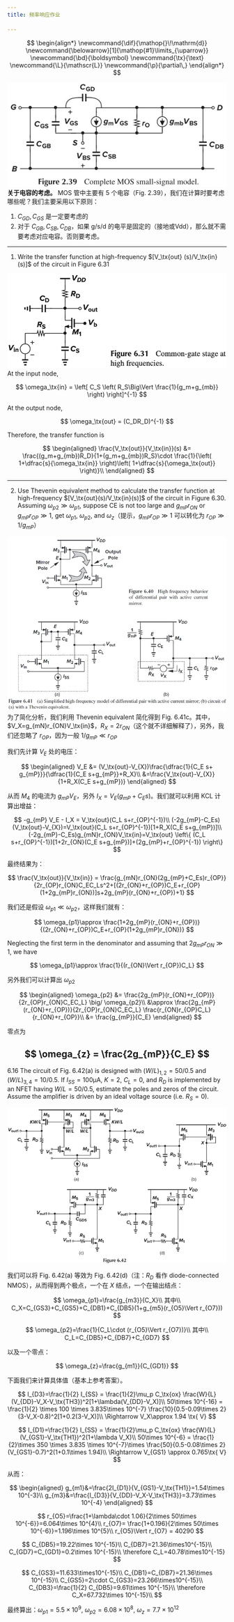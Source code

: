 ```yaml
---
title: 频率响应作业

---
```


<!--more-->

$$
\begin{align*}
\newcommand{\dif}{\mathop{}\!\mathrm{d}}
\newcommand{\belowarrow}[1]{\mathop{#1}\limits_{\uparrow}}
\newcommand{\bd}{\boldsymbol}
\newcommand{\tx}{\text}
\newcommand{\L}{\mathscr{L}}
\newcommand{\p}{\partial\,}
\end{align*}
$$

![Figure 2.39 Complete MOS small-signal model](images/Figure%202.39%20Complete%20MOS%20small-signal%20model.jpg)
**关于电容的考虑。** MOS 管中主要有 5 个电容（Fig. 2.39），我们在计算时要考虑哪些呢？我们主要采用以下原则：

1. $C_{GD},C_{GS}$ 是一定要考虑的
2. 对于 $C_{GB},C_{SB},C_{DB}$，如果 g/s/d 的电平是固定的（接地或Vdd），那么就不需要考虑对应电容。否则要考虑。


---

1. Write the transfer function at high-frequency $[V_\tx{out} (s)/V_\tx{in}(s)]$ of the circuit in Figure 6.31

![](images/Figure%206.31%20Common-gate%20stage%20at%20high%20frequencies.png)
At the input node,

$$
\omega_\tx{in} = \left[ C_S \left( R_S\Big\Vert \frac{1}{g_m+g_{mb}} \right) \right]^{-1}
$$

At the output node,

$$
\omega_\tx{out} = (C_DR_D)^{-1}
$$

Therefore, the transfer function is

$$
\begin{aligned}
  \frac{V_\tx{out}}{V_\tx{in}}(s) &= \frac{(g_m+g_{mb})R_D}{1+(g_m+g_{mb})R_S}\cdot \frac{1}{\left( 1+\dfrac{s}{\omega_\tx{in}} \right)\left( 1+\dfrac{s}{\omega_\tx{out}} \right)}\\
\end{aligned}
$$

---

2. Use Thevenin equivalent method to calculate the transfer function at high-frequency $[V_\tx{out}(s)/V_\tx{in}(s)]$ of the circuit in Figure 6.30. Assuming $\omega_{p2}\gg\omega_{p1}$, suppose CE is not too large and $g_{mP}r_{ON}$ or $g_{mP}r_{OP} \gg 1$, get $\omega_{p1}$, $\omega_{p2}$, and $\omega_{z}$（提示，$g_{mP}r_{OP} \gg 1$ 可以转化为 $r_{OP}\gg 1/g_{mP}$）

![Figure 6.41(a) Simplified high-frequency model of differential pair with active current mirror; (b) circuit of(a) with a Thevenin equivalent](images/Figure%206.41(a)%20Simplified%20high-frequency%20model%20of%20differential%20pair%20with%20active%20current%20mirror;%20(b)%20circuit%20of(a)%20with%20a%20Thevenin%20equivalent.jpg)
为了简化分析，我们利用 Thevenin equivalent 简化得到 Fig. 6.41c。其中，$V_X=g_{mN}r_{ON}V_\tx{in}$，$R_X=2r_{ON}$（这个就不详细解释了），另外，我们还忽略了 $r_{OP}$，因为一般 $1/g_{mP}\ll r_{OP}$

我们先计算 $V_E$ 处的电压：

$$
\begin{aligned}
  V_E &= (V_\tx{out}-V_{X})\frac{\dfrac{1}{C_E s+ g_{mP}}}{\dfrac{1}{C_E s+g_{mP}}+R_X}\\
  &=\frac{V_\tx{out}-V_{X}}{1+R_X(C_E s+g_{mP})}
\end{aligned}
$$

从而 $M_4$ 的电流为 $g_{mP}V_E$，另外 $I_X=V_E(g_{mP}+C_Es)$。我们就可以利用 KCL 计算出增益：

$$
-g_{mP} V_E - I_X = V_\tx{out}(C_L s+r_{OP}^{-1})\\
(-2g_{mP}-C_Es)(V_\tx{out}-V_{X})=V_\tx{out}(C_L s+r_{OP}^{-1})[1+R_X(C_E s+g_{mP})]\\
(-2g_{mP}-C_Es)g_{mN}r_{ON}V_\tx{in}=V_\tx{out} \left\{ (C_L s+r_{OP}^{-1})[1+2r_{ON}(C_E s+g_{mP})]+(2g_{mP}+r_{OP}^{-1}) \right\}
$$

最终结果为：

$$
\frac{V_\tx{out}}{V_\tx{in}} = \frac{g_{mN}r_{ON}(2g_{mP}+C_Es)r_{OP}}{2r_{OP}r_{ON}C_EC_Ls^2+[(2r_{ON}+r_{OP})C_E+r_{OP}(1+2g_{mP}r_{ON})]s+2g_{mP}(r_{ON}+r_{OP})+1}
$$

我们还是假设 $\omega_{p1}\ll\omega_{p2}$，这样我们就有：

$$
\omega_{p1}\approx \frac{1+2g_{mP}(r_{ON}+r_{OP})}{(2r_{ON}+r_{OP})C_E+r_{OP}(1+2g_{mP}r_{ON})}
$$

Neglecting the first term in the denominator and assuming that $2g_{mP}r_{ON}\gg 1$, we have

$$
\omega_{p1}\approx \frac{1}{(r_{ON}\Vert r_{OP})C_L}
$$

另外我们可以计算出 $\omega_{p2}$

$$
\begin{aligned}
  \omega_{p2} &= \frac{2g_{mP}(r_{ON}+r_{OP})}{2r_{OP}r_{ON}C_EC_L} \big/ \omega_{p2}\\
  &\approx \frac{2g_{mP}(r_{ON}+r_{OP})}{2r_{OP}r_{ON}C_EC_L} \frac{r_{ON}r_{OP}C_L}{r_{ON}+r_{OP}}\\
  &= \frac{g_{mP}}{C_E}
\end{aligned}
$$

零点为

$$
\omega_{z} = \frac{2g_{mP}}{C_E}
$$
---

6.16 The circuit of Fig. 6.42(a) is designed with $(W/L)_{1,2}=50/0.5$ and $(W/L)_{3,4}=10/0.5$. If $I_{SS}=100$μA, $K=2$, $C_L=0$, and $R_D$ is implemented by an NFET having $W/L=50/0.5$, estimate the poles and zeros of the circuit. Assume the amplifier is driven by an ideal voltage source (i.e. $R_S=0$).

![Figure 6.42](images/Figure%206.42.jpg)
<!-- 我们将传输函数看作两部分，$\dfrac{V_X}{V_\tx{in}}(s)$, $\dfrac{V_\tx{out}}{V_X}(s)$ -->

我们可以将 Fig. 6.42(a) 等效为 Fig. 6.42(d)（注：$R_D$ 看作 diode-connected NMOS），从而得到两个极点，一个在 $X$ 结点，一个在输出结点：

$$
\omega_{p1}=\frac{g_{m3}}{C_X}\\
其中\\
C_X=C_{GS3}+C_{GS5}+C_{DB1}+C_{DB5}(1+g_{m5}(r_{O5}\Vert r_{O7}))
$$

$$
\omega_{p2}=\frac{1}{C_L\cdot (r_{O5}\Vert r_{O7})}\\
其中\\
C_L=C_{DB5}+C_{DB7}+C_{GD7}
$$

以及一个零点：

$$
\omega_{z}=\frac{g_{m1}}{C_{GD1}}
$$

下面我们来计算具体值（基本上参考答案）。

$$
I_{D3}=\frac{1}{2} I_{SS} = \frac{1}{2}\mu_p C_\tx{ox} \frac{W}{L}(V_{DD}-V_X-V_\tx{TH3})^2[1+\lambda(V_{DD}-V_X)]\\
50\times 10^{-16} = \frac{1}{2} \times 100 \times 3.835\times 10^{-7} \frac{10}{0.5-0.09\times 2}(3-V_X-0.8)^2[1+0.2(3-V_X)]\\
\Rightarrow V_X\approx 1.94 \tx{ V}
$$

$$
I_{D1}=\frac{1}{2} I_{SS} = \frac{1}{2}\mu_p C_\tx{ox} \frac{W}{L}(V_{GS1}-V_\tx{TH1})^2(1+\lambda V_X)\\
50\times 10^{-6} = \frac{1}{2}\times 350 \times 3.835 \times 10^{-7}\times \frac{50}{0.5-0.08\times 2} (V_{GS1}-0.7)^2(1+0.1\times 1.94)\\
\Rightarrow V_{GS1} \approx 0.765\tx{ V}
$$

从而：

$$
\begin{aligned}
  g_{m1}&=\frac{2I_{D1}}{V_{GS1}-V_\tx{TH1}}=1.54\times 10^{-3}\\
  g_{m3}&=\frac{I_{D3}}{V_{DD}-V_X-V_\tx{TH3}}=3.73\times 10^{-4}
\end{aligned}
$$

$$
r_{O5}=\frac{1+\lambda\cdot 1.06}{2\times 50\times 10^{-6}}=6.064\times 10^{4}\\
r_{O7}= \frac{1+0.196}{2\times 50\times 10^{-6}}=1.196\times 10^{5}\\
r_{O5}\Vert r_{O7} = 40290
$$

$$
C_{DB5}=19.22\times 10^{-15}\\
C_{DB7}=21.36\times10^{-15}\\
C_{GD7}=C_{GD1}=0.2\times 10^{-15}\\
\therefore C_L=40.78\times10^{-15}
$$

$$
C_{GS3}=11.633\times10^{-15}\\
C_{DB1}=C_{DB7}=21.36\times 10^{-15}\\
C_{GS5}=2\cdot C_{GS3}=23.266\times10^{-15}\\
C_{DB3}=\frac{1}{2} C_{DB5}=9.61\times 10^{-15}\\
\therefore C_X=67.732\times 10^{-15}\\
$$

最终算出：$\omega_{p1}=5.5\times 10^9$, $\omega_{p2}=6.08\times 10^8$, $\omega_z=7.7\times 10^{12}$